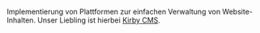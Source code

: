 Implementierung von Plattformen zur einfachen Verwaltung von Website-Inhalten. Unser Liebling ist hierbei [Kirby CMS](https://getkirby.com).
